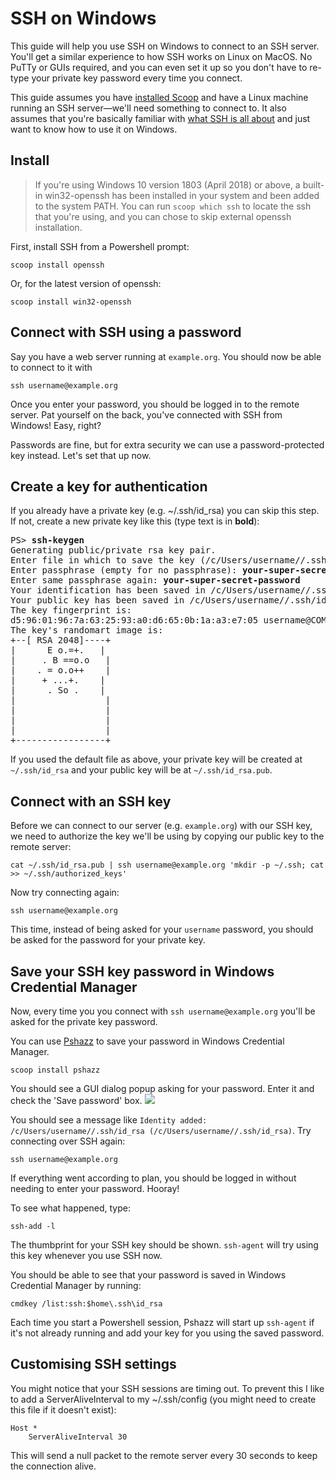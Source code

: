 # SSH on Windows

This guide will help you use SSH on Windows to connect to an SSH server. You'll get a similar experience to how SSH works on Linux on MacOS. No PuTTy or GUIs required, and you can even set it up so you don't have to re-type your private key password every time you connect.

This guide assumes you have [installed Scoop](https://github.com/lukesampson/scoop/wiki/Quick-Start) and have a Linux machine running an SSH server—we'll need something to connect to. It also assumes that you're basically familiar with [what SSH is all about](http://en.wikipedia.org/wiki/Secure_Shell) and just want to know how to use it on Windows.

## Install

> If you're using Windows 10 version 1803 (April 2018) or above, a built-in win32-openssh has been installed in your system and been added to the system PATH. You can run `scoop which ssh` to locate the ssh that you're using, and you can chose to skip external openssh installation.

First, install SSH from a Powershell prompt:

    scoop install openssh

Or, for the latest version of openssh:

    scoop install win32-openssh

## Connect with SSH using a password

Say you have a web server running at `example.org`. You should now be able to connect to it with

    ssh username@example.org

Once you enter your password, you should be logged in to the remote server. Pat yourself on the back, you've connected with SSH from Windows! Easy, right?

Passwords are fine, but for extra security we can use a password-protected key instead. Let's set that up now.

## Create a key for authentication

If you already have a private key (e.g. ~/.ssh/id_rsa) you can skip this step. If not, create a new private key like this (type text is in **bold**):

<pre>PS> <b>ssh-keygen</b>
Generating public/private rsa key pair.
Enter file in which to save the key (/c/Users/username//.ssh/id_rsa): <b>[enter]</b>
Enter passphrase (empty for no passphrase): <b>your-super-secret-password</b>
Enter same passphrase again: <b>your-super-secret-password</b>
Your identification has been saved in /c/Users/username//.ssh/id_rsa.
Your public key has been saved in /c/Users/username//.ssh/id_rsa.pub.
The key fingerprint is:
d5:96:01:96:7a:63:25:93:a0:d6:65:0b:1a:a3:e7:05 username@COMPUTER
The key's randomart image is:
+--[ RSA 2048]----+
|      E o.=+.   |
|     . B ==o.o   |
|    . = o.o++    |
|     + ...+.    |
|      . So .    |
|                 |
|                 |
|                 |
|                 |
+-----------------+
</pre>

If you used the default file as above, your private key will be created at `~/.ssh/id_rsa` and your public key will be at `~/.ssh/id_rsa.pub`.

## Connect with an SSH key

Before we can connect to our server (e.g. `example.org`) with our SSH key, we need to authorize the key we'll be using by copying our public key to the remote server:

    cat ~/.ssh/id_rsa.pub | ssh username@example.org 'mkdir -p ~/.ssh; cat >> ~/.ssh/authorized_keys'

Now try connecting again:

    ssh username@example.org

This time, instead of being asked for your `username` password, you should be asked for the password for your private key.

## Save your SSH key password in Windows Credential Manager

Now, every time you you connect with `ssh username@example.org` you'll be asked for the private key password.

You can use [Pshazz](https://github.com/lukesampson/pshazz) to save your password in Windows Credential Manager.

    scoop install pshazz

You should see a GUI dialog popup asking for your password. Enter it and check the 'Save password' box.
![](https://github.com/lukesampson/scoop/raw/gh-pages/images/docs/askpass.png)

You should see a message like `Identity added: /c/Users/username//.ssh/id_rsa (/c/Users/username//.ssh/id_rsa)`. Try connecting over SSH again:

    ssh username@example.org

If everything went according to plan, you should be logged in without needing to enter your password. Hooray!

To see what happened, type:

    ssh-add -l

The thumbprint for your SSH key should be shown. `ssh-agent` will try using this key whenever you use SSH now.

You should be able to see that your password is saved in Windows Credential Manager by running:

    cmdkey /list:ssh:$home\.ssh\id_rsa

Each time you start a Powershell session, Pshazz will start up `ssh-agent` if it's not already running and add your key for you using the saved password.

## Customising SSH settings

You might notice that your SSH sessions are timing out. To prevent this I like to add a ServerAliveInterval to my ~/.ssh/config (you might need to create this file if it doesn't exist):

```
Host *
    ServerAliveInterval 30
```

This will send a null packet to the remote server every 30 seconds to keep the connection alive.
